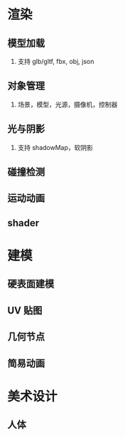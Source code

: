 # 渲染

## 模型加载

1. 支持 glb/gltf, fbx, obj, json

## 对象管理

1. 场景，模型，光源，摄像机，控制器

## 光与阴影

1. 支持 shadowMap，软阴影

## 碰撞检测

## 运动动画

## shader

# 建模

## 硬表面建模

## UV 贴图

## 几何节点

## 简易动画

# 美术设计

## 人体
